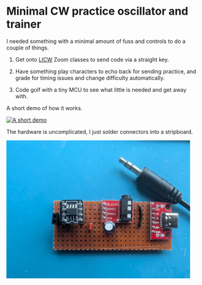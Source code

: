# Minimal CW practice oscillator and trainer

I needed something with a minimal amount of fuss and controls to do a
couple of things.

1. Get onto [LICW](https://longislandcwclub.org/) Zoom classes to send
   code via a straight key.

1. Have something play characters to echo back for sending practice,
   and grade for timing issues and change difficulty automatically.

1. Code golf with a tiny MCU to see what little is needed and get away with.


A short demo of how it works.

[![A short demo](https://img.youtube.com/vi/G2NQOf4uZJ0/0.jpg)](https://youtu.be/G2NQOf4uZJ0)

The hardware is uncomplicated, I just solder connectors into a stripboard.

<img src="docs/stripboard.jpg" width="480">
